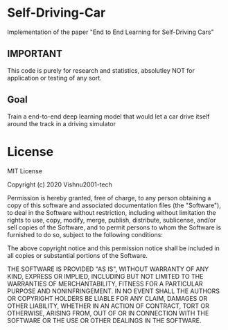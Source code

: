 # Self-Driving-Car
Implementation of the paper "End to End Learning for Self-Driving Cars"

## IMPORTANT
This code is purely for research and statistics, absolutley NOT for application or testing of any sort.
## Goal
Train a end-to-end deep learning model that would let a car drive itself around the track in a driving simulator



# License
MIT License

Copyright (c) 2020 Vishnu2001-tech

Permission is hereby granted, free of charge, to any person obtaining a copy
of this software and associated documentation files (the "Software"), to deal
in the Software without restriction, including without limitation the rights
to use, copy, modify, merge, publish, distribute, sublicense, and/or sell
copies of the Software, and to permit persons to whom the Software is
furnished to do so, subject to the following conditions:

The above copyright notice and this permission notice shall be included in all
copies or substantial portions of the Software.

THE SOFTWARE IS PROVIDED "AS IS", WITHOUT WARRANTY OF ANY KIND, EXPRESS OR
IMPLIED, INCLUDING BUT NOT LIMITED TO THE WARRANTIES OF MERCHANTABILITY,
FITNESS FOR A PARTICULAR PURPOSE AND NONINFRINGEMENT. IN NO EVENT SHALL THE
AUTHORS OR COPYRIGHT HOLDERS BE LIABLE FOR ANY CLAIM, DAMAGES OR OTHER
LIABILITY, WHETHER IN AN ACTION OF CONTRACT, TORT OR OTHERWISE, ARISING FROM,
OUT OF OR IN CONNECTION WITH THE SOFTWARE OR THE USE OR OTHER DEALINGS IN THE
SOFTWARE.
